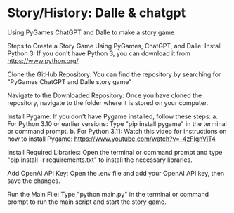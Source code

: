 # Story/History: Dalle & chatgpt
 Using PyGames ChatGPT and Dalle to make a story game

Steps to Create a Story Game Using PyGames, ChatGPT, and Dalle:
Install Python 3: If you don't have Python 3, you can download it from https://www.python.org/

Clone the GitHub Repository: You can find the repository by searching for "PyGames ChatGPT and Dalle story game"

Navigate to the Downloaded Repository: Once you have cloned the repository, navigate to the folder where it is stored on your computer.

Install Pygame: If you don't have Pygame installed, follow these steps:
a. For Python 3.10 or earlier versions: Type "pip install pygame" in the terminal or command prompt.
b. For Python 3.11: Watch this video for instructions on how to install Pygame: https://www.youtube.com/watch?v=-4zFIgnVjT4

Install Required Libraries: Open the terminal or command prompt and type "pip install -r requirements.txt" to install the necessary libraries.

Add OpenAI API Key: Open the .env file and add your OpenAI API key, then save the changes.

Run the Main File: Type "python main.py" in the terminal or command prompt to run the main script and start the story game.



